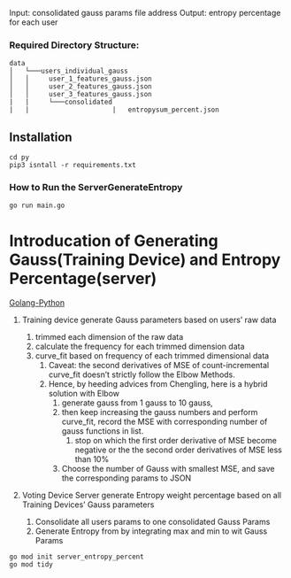 Input: consolidated gauss params file address
Output: entropy percentage for each user 


### Required Directory Structure:
```
data 
│   └───users_individual_gauss 
│   │     user_1_features_gauss.json
│   │     user_2_features_gauss.json
│   │     user_3_features_gauss.json
|   |     └───consolidated  
|   |                     |   entropysum_percent.json  
```

## Installation 
```
cd py
pip3 isntall -r requirements.txt
```

### How to Run the ServerGenerateEntropy
```
go run main.go
```


# Introducation of Generating Gauss(Training Device) and Entropy Percentage(server)

[Golang-Python](https://github.com/SheldonHH/KL_Divergence/tree/dynamic) 

1. Training device generate Gauss parameters based on users’ raw data
    1. trimmed each dimension of the raw data
    2. calculate the frequency for each trimmed dimension data
    3. curve_fit based on frequency of each trimmed dimensional data
        1. Caveat: the second derivatives of MSE of count-incremental curve_fit doesn’t strictly follow the Elbow Methods.
        2. Hence, by heeding advices from Chengling, here is a hybrid solution with Elbow
            1. generate gauss from 1 gauss to 10 gauss, 
            2. then keep increasing the gauss numbers and perform curve_fit, record the MSE with corresponding number of gauss functions in list.
                1. stop on which the first order derivative of MSE become negative or the the second order derivatives of MSE less than 10% 
            3. Choose the number of Gauss with smallest MSE, and save the corresponding params to JSON
    
2.  Voting Device Server generate Entropy weight percentage based on all Training Devices’ Gauss parameters
    1. Consolidate all users params to one consolidated Gauss Params
    2. Generate Entropy from by integrating max and min to wit Gauss Params


```
go mod init server_entropy_percent
go mod tidy
```